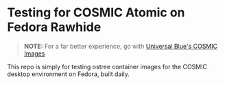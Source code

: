 # Testing for COSMIC Atomic on Fedora Rawhide

> **NOTE:** For a far better experience, go with [Universal Blue's COSMIC Images](https://github.com/ublue-os/cosmic)

This repo is simply for testing ostree container images for the COSMIC desktop environment on Fedora, built daily.